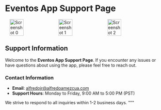 
# Eventos App Support Page

<div style="display: flex; justify-content: center; gap: 10px; margin-bottom: 20px;">
    <img src='https://github.com/user-attachments/assets/9d879c78-bbf9-4423-9afb-0b9c937eb3bf' alt='Screenshot 0' style="width: 30%;">
    <img src='https://github.com/user-attachments/assets/e553a000-5bee-43d2-a763-b2804350a64a' alt='Screenshot 1' style="width: 30%;">
    <img src='https://github.com/user-attachments/assets/7f6a1bb7-f7cc-486a-9d97-5706c1ea3d6f' alt='Screenshot 2' style="width: 30%;">


  
</div>

## Support Information

Welcome to the **Eventos App Support Page**. If you encounter any issues or have questions about using the app, please feel free to reach out.

### Contact Information
- **Email**: [alfredojr@alfredoamezcua.com](mailto:alfredojr@alfredoamezcua.com)
- **Support Hours**: Monday to Friday, 9:00 AM to 5:00 PM (PST)

We strive to respond to all inquiries within 1-2 business days.
"""
